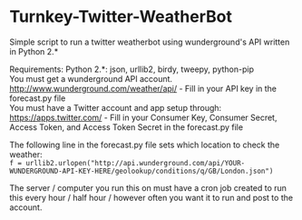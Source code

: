 # Turnkey-Twitter-WeatherBot
Simple script to run a twitter weatherbot using wunderground's API written in Python 2.*

Requirements:
Python 2.*: json, urllib2, birdy, tweepy, python-pip<br>
You must get a wunderground API account. http://www.wunderground.com/weather/api/ - Fill in your API key in the forecast.py file<br>
You must have a Twitter account and app setup through: https://apps.twitter.com/ - Fill in your Consumer Key, Consumer Secret, Access Token, and Access Token Secret in the forecast.py file<br>

The following line in the forecast.py file sets which location to check the weather:<br>
```f = urllib2.urlopen("http://api.wunderground.com/api/YOUR-WUNDERGROUND-API-KEY-HERE/geolookup/conditions/q/GB/London.json")```

The server / computer you run this on must have a cron job created to run this every hour / half hour / however often you want it to run and post to the account.
